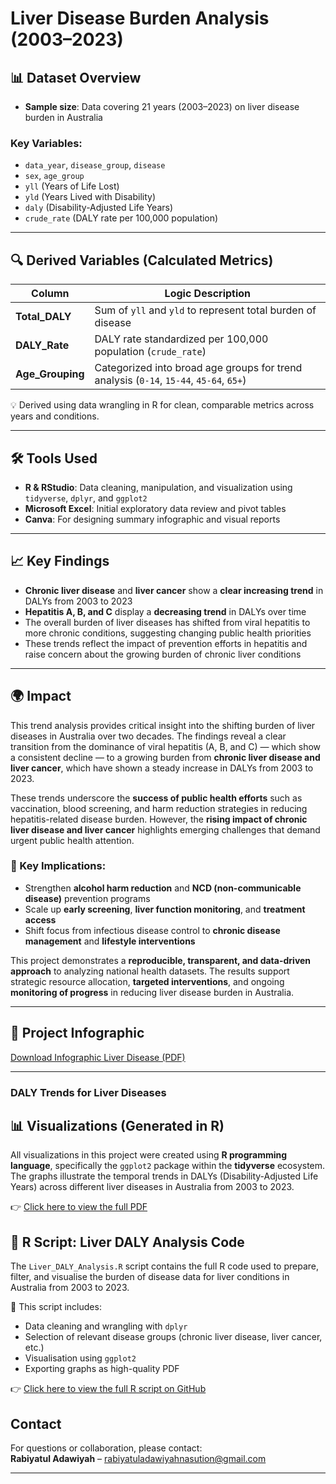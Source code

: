 # Liver Disease Burden Analysis (2003–2023)

## 📊 Dataset Overview
- **Sample size**: Data covering 21 years (2003–2023) on liver disease burden in Australia

### **Key Variables:**
- `data_year`, `disease_group`, `disease`  
- `sex`, `age_group`  
- `yll` (Years of Life Lost)  
- `yld` (Years Lived with Disability)  
- `daly` (Disability-Adjusted Life Years)  
- `crude_rate` (DALY rate per 100,000 population)

---

## 🔍 Derived Variables (Calculated Metrics)

| Column           | Logic Description                                                                 |
|------------------|------------------------------------------------------------------------------------|
| **Total_DALY**   | Sum of `yll` and `yld` to represent total burden of disease                       |
| **DALY_Rate**    | DALY rate standardized per 100,000 population (`crude_rate`)                      |
| **Age_Grouping** | Categorized into broad age groups for trend analysis (`0-14`, `15-44`, `45-64`, `65+`) |

💡 Derived using data wrangling in R for clean, comparable metrics across years and conditions.

---

## 🛠️ Tools Used
- **R & RStudio**: Data cleaning, manipulation, and visualization using `tidyverse`, `dplyr`, and `ggplot2`  
- **Microsoft Excel**: Initial exploratory data review and pivot tables  
- **Canva**: For designing summary infographic and visual reports

---

## 📈 Key Findings
- **Chronic liver disease** and **liver cancer** show a **clear increasing trend** in DALYs from 2003 to 2023  
- **Hepatitis A, B, and C** display a **decreasing trend** in DALYs over time  
- The overall burden of liver diseases has shifted from viral hepatitis to more chronic conditions, suggesting changing public health priorities  
- These trends reflect the impact of prevention efforts in hepatitis and raise concern about the growing burden of chronic liver conditions

---

## 🌍 Impact

This trend analysis provides critical insight into the shifting burden of liver diseases in Australia over two decades. The findings reveal a clear transition from the dominance of viral hepatitis (A, B, and C) — which show a consistent decline — to a growing burden from **chronic liver disease and liver cancer**, which have shown a steady increase in DALYs from 2003 to 2023.

These trends underscore the **success of public health efforts** such as vaccination, blood screening, and harm reduction strategies in reducing hepatitis-related disease burden. However, the **rising impact of chronic liver disease and liver cancer** highlights emerging challenges that demand urgent public health attention.

### 🔎 Key Implications:
- Strengthen **alcohol harm reduction** and **NCD (non-communicable disease)** prevention programs  
- Scale up **early screening**, **liver function monitoring**, and **treatment access**  
- Shift focus from infectious disease control to **chronic disease management** and **lifestyle interventions**

This project demonstrates a **reproducible, transparent, and data-driven approach** to analyzing national health datasets. The results support strategic resource allocation, **targeted interventions**, and ongoing **monitoring of progress** in reducing liver disease burden in Australia.

---

## 📄 Project Infographic  
[Download Infographic Liver Disease (PDF)](Infographic%20Liver%20Disease.pdf)


---


### DALY Trends for Liver Diseases
## 📊 Visualizations (Generated in R)

All visualizations in this project were created using **R programming language**, specifically the `ggplot2` package within the **tidyverse** ecosystem. The graphs illustrate the temporal trends in DALYs (Disability-Adjusted Life Years) across different liver diseases in Australia from 2003 to 2023.

👉 [Click here to view the full PDF](https://github.com/rabiya-PHproject/Liver-Disease-Burden-in-Australia/blob/main/Liver%20DALY%20Trend%20in%20Australia.pdf)

## 📂 R Script: Liver DALY Analysis Code

The `Liver_DALY_Analysis.R` script contains the full R code used to prepare, filter, and visualise the burden of disease data for liver conditions in Australia from 2003 to 2023.

🧪 This script includes:
- Data cleaning and wrangling with `dplyr`
- Selection of relevant disease groups (chronic liver disease, liver cancer, etc.)
- Visualisation using `ggplot2`
- Exporting graphs as high-quality PDF

👉 [Click here to view the full R script on GitHub](https://github.com/rabiya-PHproject/Liver-Disease-Burden-in-Australia/blob/main/Liver_DALY_Analysis.R)



## Contact  
For questions or collaboration, please contact:  
**Rabiyatul Adawiyah** – rabiyatuladawiyahnasution@gmail.com

---

